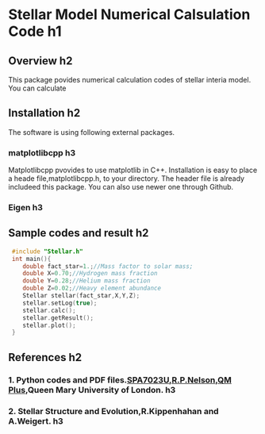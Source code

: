 # Stellar Model Numerical Calsulation Code h1
## Overview h2
 This package povides numerical calculation codes of stellar interia model. You can calculate 

## Installation h2
 The software is using following external packages.
### matplotlibcpp h3
  Matplotlibcpp pvovides to use matplotlib in C++.
  Installation is easy to place a heade file,matplotlibcpp.h, to your directory. The header file is already includeed this package. You can also use newer one through Github. 
### Eigen h3
  
## Sample codes and result h2
```c++
 #include "Stellar.h"
 int main(){
	double fact_star=1.;//Mass factor to solar mass;
	double X=0.70;//Hydrogen mass fraction
	double Y=0.28;//Helium mass fraction
	double Z=0.02;//Heavy element abundance
	Stellar stellar(fact_star,X,Y,Z);
	stellar.setLog(true);
	stellar.calc();
	stellar.getResult();
	stellar.plot();
 }
```

## References h2
### 1. Python codes and PDF files.[SPA7023U,R.P.Nelson,QM Plus](https://2019.qmplus.qmul.ac.uk/course/view.php?id=9017),Queen Mary University of London. h3
### 2. Stellar Structure and Evolution,R.Kippenhahan and A.Weigert. h3

